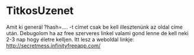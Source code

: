 # TitkosUzenet
Amit ki generál ?hash=.... -t címet csak be kell illesztenünk az oldal címe után. 
Debugolom ha az free szerveres linkel valami gond lenne de kell neki 2-3 nap hogy életre kelljen. 
Itt lesz a weboldal linkje: http://secretmess.infinityfreeapp.com/

